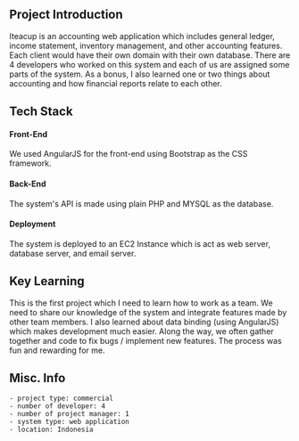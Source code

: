 ## Project Introduction
Iteacup is an accounting web application which includes general ledger, income statement, inventory management, and other accounting features. Each client would have their own domain with their own database. There are 4 developers who worked on this system and each of us are assigned some parts of the system. As a bonus, I also learned one or two things about accounting and how financial reports relate to each other.

## Tech Stack
#### Front-End
We used AngularJS for the front-end using Bootstrap as the CSS framework.
#### Back-End
The system's API is made using plain PHP and MYSQL as the database.
#### Deployment
The system is deployed to an EC2 Instance which is act as web server, database server, and email server.

## Key Learning
This is the first project which I need to learn how to work as a team. We need to share our knowledge of the system and integrate features made by other team members. I also learned about data binding (using AngularJS) which makes development much easier. Along the way, we often gather together and code to fix bugs / implement new features. The process was fun and rewarding for me.

## Misc. Info
    - project type: commercial
    - number of developer: 4
    - number of project manager: 1
    - system type: web application
    - location: Indonesia